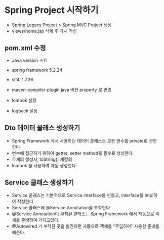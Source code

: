 # Spring Project 시작하기
- Spring Legacy Project > Spring MVC Project 생성
- views/home.jsp 삭제 후 다시 작성

## pom.xml 수정
- Java version ->11
- spring framework 5.2.24
- slf4j 1.7.36

- maven-compiler-plugin java 버전 property 로 변경
- lombok 설정
- logback 설정

## Dto 데이터 클래스 생성하기
- Spring Framework 에서 사용하는 데이터 클래스는 모든 변수를 private로 선언한다
- 변수에 접근하기 위하여 getter, setter method를 필수로 생성한다.
- 두개의 생성자, toString() 재정의
- lombok 을 사용하여 자동 생성한다.

## Service 클래스 생성하기
- Service 클래스는 기본적으로 Service interface를 만들고,
interface를 Impl하여 작성한다
- Service 클래스에 @Service Annotation을 부착한다
- @Service Annotation이 부착된 클래스는 Spring Framework 에서 자동으로 객체를 준비하여 가지고있다.
- @Autowired 가 부착된 곳을 발견하면 자동으로 객체를 "주입하여" 사용할 준비를 해준다.
